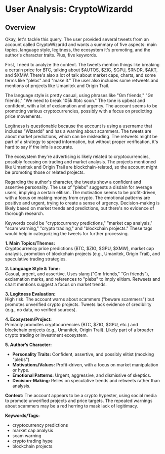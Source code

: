 # User Analysis: CryptoWizardd

## Overview

<think>
Okay, let's tackle this query. The user provided several tweets from an account called CryptoWizardd and wants a summary of five aspects: main topics, language style, legitness, the ecosystem it's promoting, and the author's character traits. Plus, five keywords.

First, I need to analyze the content. The tweets mention things like breaking a certain price for BTC, talking about $AUTOS, $ZIG, $GPU, $RNDR, $AKT, and $XMW. There's also a lot of talk about market caps, charts, and some terms like "plebs" and "make it." The user also includes some retweets and mentions of projects like Umanitek and Origin Trail. 

The language style is pretty casual, using phrases like "Gm friends," "Gn friends," "We need to break 105k #btc soon." The tone is upbeat and confident, with a lot of exclamation and urgency. The account seems to be promoting various cryptocurrencies, possibly with a focus on predicting price movements. 

Legitness is questionable because the account is using a username that includes "Wizardd" and has a warning about scammers. The tweets are about market predictions, which can be misleading. The retweets might be part of a strategy to spread information, but without proper verification, it's hard to say if the info is accurate.

The ecosystem they're advertising is likely related to cryptocurrencies, possibly focusing on trading and market analysis. The projects mentioned like Umanitek and Origin Trail are blockchain-related, so the account might be promoting those or related projects.

Regarding the author's character, the tweets show a confident and assertive personality. The use of "plebs" suggests a disdain for average users, implying a certain elitism. The motivation seems to be profit-driven, with a focus on making money from crypto. The emotional patterns are positive and urgent, trying to create a sense of urgency. Decision-making is likely based on market trends and predictions, but there's no evidence of thorough research.

Keywords could be "cryptocurrency predictions," "market cap analysis," "scam warning," "crypto trading," and "blockchain projects." These tags would help in categorizing the tweets for further processing.
</think>

**1. Main Topics/Themes:**  
Cryptocurrency price predictions (BTC, $ZIG, $GPU, $XMW), market cap analysis, promotion of blockchain projects (e.g., Umanitek, Origin Trail), and speculative trading strategies.  

**2. Language Style & Tone:**  
Casual, urgent, and assertive. Uses slang ("Gm friends," "Gn friends"), exclamation marks, and references to "plebs" to imply elitism. Retweets and chart mentions suggest a focus on market trends.  

**3. Legitness Evaluation:**  
High risk. The account warns about scammers ("beware scammers") but promotes unverified crypto projects. Tweets lack evidence of credibility (e.g., no data, no verified sources).  

**4. Ecosystem/Project:**  
Primarily promotes cryptocurrencies (BTC, $ZIG, $GPU, etc.) and blockchain projects (e.g., Umanitek, Origin Trail). Likely part of a broader crypto trading or investment ecosystem.  

**5. Author’s Character:**  
- **Personality Traits:** Confident, assertive, and possibly elitist (mocking "plebs").  
- **Motivations/Values:** Profit-driven, with a focus on market manipulation or hype.  
- **Emotional Patterns:** Urgent, aggressive, and dismissive of skeptics.  
- **Decision-Making:** Relies on speculative trends and retweets rather than analysis.  

**Context:** The account appears to be a crypto hypester, using social media to promote unverified projects and price targets. The repeated warnings about scammers may be a red herring to mask lack of legitimacy.  

**Keywords/Tags:**  
- cryptocurrency predictions  
- market cap analysis  
- scam warning  
- crypto trading hype  
- blockchain projects